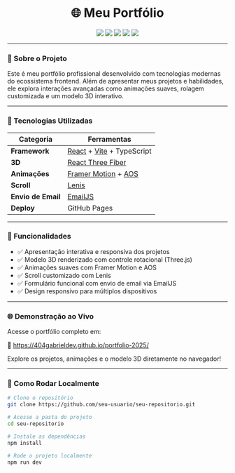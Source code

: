 <h1 align="center">🌐 Meu Portfólio</h1>

<p align="center">
  <img src="https://img.shields.io/badge/React-18.2.0-61DAFB?style=flat-square&logo=react&logoColor=white" />
  <img src="https://img.shields.io/badge/Vite-5.2.0-646CFF?style=flat-square&logo=vite&logoColor=white" />
  <img src="https://img.shields.io/badge/TypeScript-5.4.0-3178C6?style=flat-square&logo=typescript&logoColor=white" />
  <img src="https://img.shields.io/badge/Responsive-Design-00C897?style=flat-square&logo=css3&logoColor=white" />
  <img src="https://img.shields.io/badge/Deploy-GitHub_Pages-24292F?style=flat-square&logo=github&logoColor=white" />
</p>

---

### 🎯 Sobre o Projeto

Este é meu portfólio profissional desenvolvido com tecnologias modernas do ecossistema frontend. Além de apresentar meus projetos e habilidades, ele explora interações avançadas como animações suaves, rolagem customizada e um modelo 3D interativo.

---

### 🚀 Tecnologias Utilizadas

| Categoria        | Ferramentas |
|------------------|-------------|
| **Framework**    | [React](https://reactjs.org/) + [Vite](https://vitejs.dev/) + TypeScript |
| **3D**           | [React Three Fiber](https://docs.pmnd.rs/react-three-fiber) |
| **Animações**    | [Framer Motion](https://www.framer.com/motion/) + [AOS](https://michalsnik.github.io/aos/) |
| **Scroll**       | [Lenis](https://github.com/studio-freight/lenis) |
| **Envio de Email**| [EmailJS](https://www.emailjs.com/) |
| **Deploy**       | GitHub Pages |

---

### 🧩 Funcionalidades

- ✅ Apresentação interativa e responsiva dos projetos
- ✅ Modelo 3D renderizado com controle rotacional (Three.js)
- ✅ Animações suaves com Framer Motion e AOS
- ✅ Scroll customizado com Lenis
- ✅ Formulário funcional com envio de email via EmailJS
- ✅ Design responsivo para múltiplos dispositivos

---

### 🌐 Demonstração ao Vivo
Acesse o portfólio completo em:

🔗  https://404gabrieldev.github.io/portfolio-2025/

Explore os projetos, animações e o modelo 3D diretamente no navegador!

---

### 🔧 Como Rodar Localmente

```bash
# Clone o repositório
git clone https://github.com/seu-usuario/seu-repositorio.git

# Acesse a pasta do projeto
cd seu-repositorio

# Instale as dependências
npm install

# Rode o projeto localmente
npm run dev
